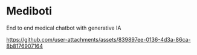 # Mediboti
End to end medical chatbot with generative IA

https://github.com/user-attachments/assets/839897ee-0136-4d3a-86ca-8b8176907164

